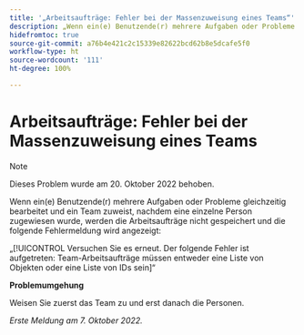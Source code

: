```yaml
---
title: '„Arbeitsaufträge: Fehler bei der Massenzuweisung eines Teams“'
description: „Wenn ein(e) Benutzende(r) mehrere Aufgaben oder Probleme gleichzeitig bearbeitet und ein Team zuweist, nachdem eine einzelne Person zugewiesen wurde, werden die Arbeitsaufträge nicht gespeichert und eine Fehlermeldung wird angezeigt.“
hidefromtoc: true
source-git-commit: a76b4e421c2c15339e82622bcd62b8e5dcafe5f0
workflow-type: ht
source-wordcount: '111'
ht-degree: 100%

---
```



# Arbeitsaufträge: Fehler bei der Massenzuweisung eines Teams

>[!NOTE]
>
>Dieses Problem wurde am 20. Oktober 2022 behoben.

Wenn ein(e) Benutzende(r) mehrere Aufgaben oder Probleme gleichzeitig bearbeitet und ein Team zuweist, nachdem eine einzelne Person zugewiesen wurde, werden die Arbeitsaufträge nicht gespeichert und die folgende Fehlermeldung wird angezeigt:

„[!UICONTROL Versuchen Sie es erneut. Der folgende Fehler ist aufgetreten: Team-Arbeitsaufträge müssen entweder eine Liste von Objekten oder eine Liste von IDs sein]“

**Problemumgehung**

Weisen Sie zuerst das Team zu und erst danach die Personen.

_Erste Meldung am 7. Oktober 2022._

